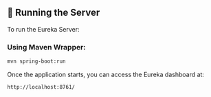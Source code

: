 ## 🚀 Running the Server
To run the Eureka Server:
### Using Maven Wrapper:
```bash
mvn spring-boot:run
```
Once the application starts, you can access the Eureka dashboard at:
```bash
http://localhost:8761/
```